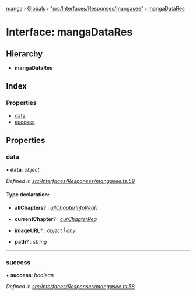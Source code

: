 [manga](../README.md) › [Globals](../globals.md) › ["src/Interfaces/Responses/mangasee"](../modules/_src_interfaces_responses_mangasee_.md) › [mangaDataRes](_src_interfaces_responses_mangasee_.mangadatares.md)

# Interface: mangaDataRes

## Hierarchy

* **mangaDataRes**

## Index

### Properties

* [data](_src_interfaces_responses_mangasee_.mangadatares.md#data)
* [success](_src_interfaces_responses_mangasee_.mangadatares.md#success)

## Properties

###  data

• **data**: *object*

*Defined in [src/Interfaces/Responses/mangasee.ts:59](https://github.com/tushar1210/manga-node/blob/6d10892/src/Interfaces/Responses/mangasee.ts#L59)*

#### Type declaration:

* **allChapters**? : *[allChapterInfoReq](_src_interfaces_requests_mangasee_.allchapterinforeq.md)[]*

* **currentChapter**? : *[curChapterReq](_src_interfaces_requests_mangasee_.curchapterreq.md)*

* **imageURL**? : *object | any*

* **path**? : *string*

___

###  success

• **success**: *boolean*

*Defined in [src/Interfaces/Responses/mangasee.ts:58](https://github.com/tushar1210/manga-node/blob/6d10892/src/Interfaces/Responses/mangasee.ts#L58)*
